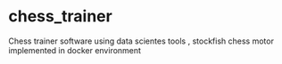 # chess_trainer
Chess trainer software using data scientes tools , stockfish chess motor implemented in docker environment
